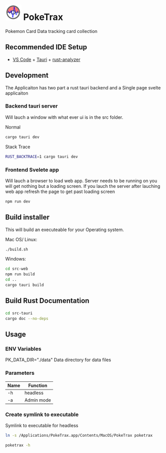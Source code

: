 # <img src="src-web/public/poketrax.png" width="50" height="50"> PokeTrax

Pokemon Card Data tracking card collection

## Recommended IDE Setup

- [VS Code](https://code.visualstudio.com/) + [Tauri](https://marketplace.visualstudio.com/items?itemName=tauri-apps.tauri-vscode) + [rust-analyzer](https://marketplace.visualstudio.com/items?itemName=rust-lang.rust-analyzer)

## Development

The Applicaiton has two part a rust tauri backend and a Single page svelte applicaiton 

### Backend tauri server

Will lauch a window with what ever ui is in the src folder.

Normal

```sh
cargo tauri dev
```

Stack Trace

```sh
RUST_BACKTRACE=1 cargo tauri dev 
```

### Frontend Svelete app

Will lauch a browser to load web app.  Server needs to be running on you will get nothing but a loading screen. If you lauch the server after lauching web app refresh the page to get past loading screen

```sh
npm run dev
```

## Build installer

This will build an executeable for your Operating system.

Mac OS/ Linux: 

```sh
./build.sh
```

Windows:

```sh
cd src-web 
npm run build
cd ..
cargo tauri build
```

## Build Rust Documentation

```sh
cd src-tauri
cargo doc --no-deps
```

## Usage

### ENV Variables

PK_DATA_DIR="./data" Data directory for data files

### Parameters
| Name | Function |
| --- | --- |
| -h | headless |
| -a | Admin mode |

### Create symlink to executable

Symlink to executable for headless

```sh
ln -s /Applications/PokeTrax.app/Contents/MacOS/PokeTrax poketrax
```

```sh
poketrax -h
```